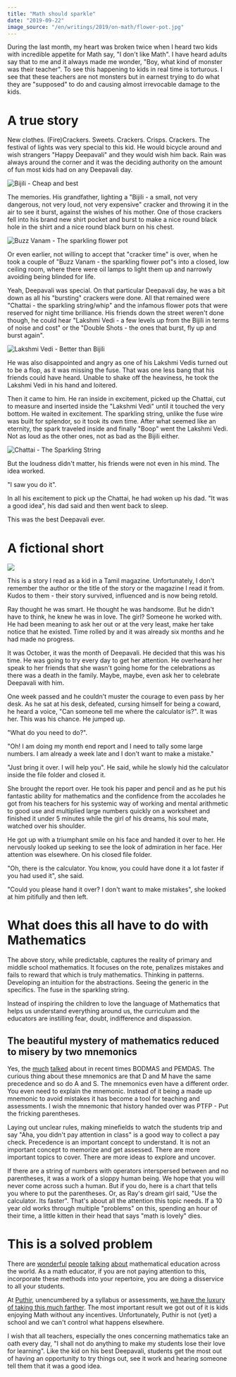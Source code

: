 ```yaml
---
title: "Math should sparkle"
date: "2019-09-22"
image_source: "/en/writings/2019/on-math/flower-pot.jpg"
---
```


During the last month, my heart was broken twice when I heard two kids with incredible appetite for Math say, "I don't like Math". I have heard adults say that to me and it always made me wonder, "Boy, what kind of monster was their teacher". To see this happening to kids in real time is torturous. I see that these teachers are not monsters but in earnest trying to do what they are "supposed" to do and causing almost irrevocable damage to the kids.

# A true story

New clothes. (Fire)Crackers. Sweets. Crackers. Crisps. Crackers. The festival of lights was very special to this kid. He would bicycle around and wish strangers "Happy Deepavali" and they would wish him back. Rain was always around the corner and it was the deciding authority on the amount of fun most kids had on any Deepavali day.

![Bijili - Cheap and best](/en/writings/2019/on-math/bijili.jpg)

The memories. His grandfather, lighting a "Bijili - a small, not very dangerous, not very loud, not very expensive" cracker and throwing it in the air to see it burst, against the wishes of his mother. One of those crackers fell into his brand new shirt pocket and burst to make a nice round black hole in the shirt and a nice round black burn on his chest.

![Buzz Vanam - The sparkling flower pot](/en/writings/2019/on-math/flower-pot.jpg)

Or even earlier, not willing to accept that "cracker time" is over, when he took a couple of "Buzz Vanam - the sparkling flower pot"s into a closed, low ceiling room, where there were oil lamps to light them up and narrowly avoiding being blinded for life.

Yeah, Deepavali was special. On that particular Deepavali day, he was a bit down as all his "bursting" crackers were done. All that remained were "Chattai - the sparkling string/whip" and the infamous flower pots that were reserved for night time brilliance. His friends down the street weren't done though, he could hear "Lakshmi Vedi - a few levels up from the Bijili in terms of noise and cost" or the "Double Shots - the ones that burst, fly up and burst again".

![Lakshmi Vedi - Better than Bijili](/en/writings/2019/on-math/lakshmi-vedi.jpg)

He was also disappointed and angry as one of his Lakshmi Vedis turned out to be a flop, as it was missing the fuse. That was one less bang that his friends could have heard. Unable to shake off the heaviness, he took the Lakshmi Vedi in his hand and loitered.

Then it came to him. He ran inside in excitement, picked up the Chattai, cut to measure and inserted inside the "Lakshmi Vedi" until it touched the very bottom. He waited in excitement. The sparkling string, unlike the fuse wire was built for splendor, so it took its own time. After what seemed like an eternity, the spark traveled inside and finally "Boop" went the Lakshmi Vedi. Not as loud as the other ones, not as bad as the Bijili either.

![Chattai - The Sparkling String](/en/writings/2019/on-math/sparkling-string.jpg)

But the loudness didn't matter, his friends were not even in his mind. The idea worked. 

"I saw you do it". 

In all his excitement to pick up the Chattai, he had woken up his dad. "It was a good idea", his dad said and then went back to sleep.

This was the best Deepavali ever.   

# A fictional short   

![](/en/writings/2019/on-math/calculator.png)

This is a story I read as a kid in a Tamil magazine. Unfortunately, I don't remember the author or the title of the story or the magazine I read it from. Kudos to them - their story survived, influenced and is now being retold.

Ray thought he was smart. He thought he was handsome. But he didn't have to think, he knew he was in love. The girl? Someone he worked with. He had been meaning to ask her out or at the very least, make her take notice that he existed. Time rolled by and it was already six months and he had made no progress.

It was October, it was the month of Deepavali. He decided that this was his time. He was going to try every day to get her attention. He overheard her speak to her friends that she wasn't going home for the celebrations as there was a death in the family. Maybe, maybe, even ask her to celebrate Deepavali with him.

One week passed and he couldn't muster the courage to even pass by her desk. As he sat at his desk, defeated, cursing himself for being a coward, he heard a voice, "Can someone tell me where the calculator is?". It was her. This was his chance. He jumped up.

"What do you need to do?".

"Oh! I am doing my month end report and I need to tally some large numbers. I am already a week late and I don't want to make a mistake."

"Just bring it over. I will help you". He said, while he slowly hid the calculator inside the file folder and closed it.

She brought the report over. He took his paper and pencil and as he put his fantastic ability for mathematics and the confidence from the accolades he got from his teachers for his systemic way of working and mental arithmetic to good use and multiplied large numbers quickly on a worksheet and finished it under 5 minutes while the girl of his dreams, his soul mate, watched over his shoulder.

He got up with a triumphant smile on his face and handed it over to her. He nervously looked up seeking to see the look of admiration in her face. Her attention was elsewhere. On his closed file folder.

"Oh, there is the calculator. You know, you could have done it a lot faster if you had used it", she said.

"Could you please hand it over? I don't want to make mistakes", she looked at him pitifully and then left.

# What does this all have to do with Mathematics

The above story, while predictable, captures the reality of primary and middle school mathematics. It focuses on the rote, penalizes mistakes and fails to reward that which is truly mathematics. Thinking in patterns. Developing an intuition for the abstractions. Seeing the generic in the specifics. The fuse in the sparkling string.

Instead of inspiring the children to love the language of Mathematics that helps us understand everything around us, the curriculum and the educators are instilling fear, doubt, indifference and dispassion.

## The beautiful mystery of mathematics reduced to misery by two mnemonics

Yes, the [much](https://www.nytimes.com/2019/08/02/science/math-equation-pedmas-bemdas-bedmas.html) [talked](https://www.nytimes.com/2019/08/05/science/math-equation-pemdas-bodmas.html) about in recent times BODMAS and PEMDAS. The curious thing about these mnemonics are that D and M have the same precedence and so do A and S. The mnemonics even have a different order. You even need to explain the mnemonic. Instead of it being a made up mnemonic to avoid mistakes it has become a tool for teaching and assessments. I wish the mnemonic that history handed over was PTFP - Put the fricking parentheses.

Laying out unclear rules, making minefields to watch the students trip and say "Aha, you didn't pay attention in class" is a good way to collect a pay check. Precedence is an important concept to understand. It is not an important concept to memorize and get assessed. There are more important topics to cover. There are more ideas to explore and uncover.

If there are a string of numbers with operators interspersed between and no parentheses, it was a work of a sloppy human being. We hope that you will never come across such a human. But if you do, here is a chart that tells you where to put the parentheses. Or, as Ray's dream girl said, "Use the calculator. Its faster". That's about all the attention this topic needs. If a 10 year old works through multiple "problems" on this, spending an hour of their time, a little kitten in their head that says "math is lovely" dies.

# This is a solved problem

There are [wonderful](https://twitter.com/profkeithdevlin) [people](https://twitter.com/DrEugeniaCheng) [talking](https://twitter.com/Mathgarden) [about](https://twitter.com/joboaler) mathematical education across the world. As a math educator, if you are not paying attention to this, incorporate these methods into your repertoire, you are doing a disservice to all your students.

At [Puthir](http://puthir.in), unencumbered by a syllabus or assessments, [we have the luxury of taking this much farther](https://www.facebook.com/notes/puthir/how-to-teach-someone-to-fish/381521359148930/). The most important result we got out of it is kids enjoying Math without any incentives. Unfortunately, Puthir is not (yet) a school and we can't control what happens elsewhere.

I wish that all teachers, especially the ones concerning mathematics take an oath every day, "I shall not do anything to make my students lose their love for learning". Like the kid on his best Deepavali, students get the most out of having an opportunity to try things out, see it work and hearing someone tell them that it was a good idea.